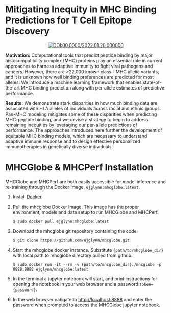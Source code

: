 <div align="left">

# Mitigating Inequity in MHC Binding Predictions for T Cell Epitope Discovery

</div>


<div align="center">
    
[![DOI:00.0000/2022.01.20.000000](http://img.shields.io/badge/DOI-00.0000/0000.00.00.000000-B31B1B.svg)](https://mhcglobe)

</div>

**Motivation:** Computational tools that predict peptide binding by major histocompatibility complex (MHC) proteins play an essential role in current approaches to harness adaptive immunity to fight viral pathogens and cancers. However, there are >22,000 known class-I MHC allelic variants, and it is unknown how well binding preferences are predicted for most alleles. We introduce a machine learning framework that enables state-of-the-art MHC binding prediction along with per-allele estimates of predictive performance. 

**Results:** We demonstrate stark disparities in how much binding data are associated with HLA alleles of individuals across racial and ethnic groups. Pan-MHC modeling mitigates some of these disparities when predicting MHC-peptide binding, and we devise a strategy to begin to address remaining inequities by leveraging our per-allele predictions of performance. The approaches introduced here further the development of equitable MHC binding models, which are necessary to understand adaptive immune response and to design effective personalized immunotherapies in genetically diverse individuals.


# MHCGlobe & MHCPerf Installation

MHCGlobe and MHCPerf are both easily accessible for model inference and re-training through the Docker image, `ejglynn:mhcglobe:latest`.

1) Install [Docker](https://docs.docker.com/get-docker/)

2) Pull the mhcglobe Docker Image. This image has the proper environment, models and data setup to run MHCGlobe and MHCPerf.

    `$ sudo docker pull ejglynn:mhcglobe:latest`
    
3) Download the mhcglobe git repository containing the code.

    `$ git clone https://github.com/ejglynn/mhcglobe.git`
    
4) Start the mhcglobe docker instance. Substitute `{path/to/mhcglobe_dir}` with local path to mhcglobe directory pulled from github. 

    `$ sudo docker run -it --rm -v {path/to/mhcglobe_dir}:/mhcglobe -p 8888:8888 ejglynn/mhcglobe:latest`
    
5) In the terminal a jupyter notebook will start, and print instructions for opening the notebook in your web browser and a password `token={password}`.

5) In the web browser natigate to [http://localhost:8888](http://localhost:8888) and enter the password when prompted to access the MHCGlobe jupyter notebook.

